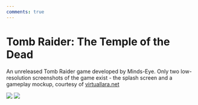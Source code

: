 ```yaml
---
comments: true
---
```


# Tomb Raider: The Temple of the Dead

An unreleased Tomb Raider game developed by Minds-Eye. Only two low-resolution screenshots of the game exist - the splash screen and a gameplay mockup, courtesy of [virtuallara.net](https://www.virtuallara.com/tomb-raider-tv-games.html)

<img src="https://www.virtuallara.com/uploads/1/3/3/8/133890209/tritv-the-temple-of-the-dead-screenshots-tomb-raider-lrg-1_orig.jpg">
<img src="https://www.virtuallara.com/uploads/1/3/3/8/133890209/tritv-the-temple-of-the-dead-screenshots-tomb-raider-lrg-2_orig.jpg">